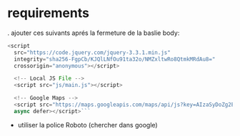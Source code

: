 # requirements

. ajouter ces suivants aprés la fermeture de la baslie body:

````js
<script
  src="https://code.jquery.com/jquery-3.3.1.min.js"
  integrity="sha256-FgpCb/KJQlLNfOu91ta32o/NMZxltwRo8QtmkMRdAu8="
  crossorigin="anonymous"></script>

  <!-- Local JS File -->
  <script src="js/main.js"></script>

  <!-- Google Maps -->
  <script src="https://maps.googleapis.com/maps/api/js?key=AIzaSyDoZg2Es_GrQHZf_52j2-xZ3cTfBCR0HII&callback=initMap"
  async defer></script>```
````

- utiliser la police Roboto (chercher dans google)
